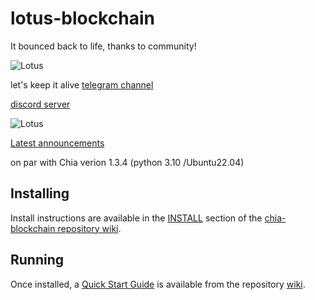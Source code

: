 # lotus-blockchain

It bounced back to life, thanks to community! 

![Lotus](https://agem.ae/lotus_ascii.png)

let's keep it alive [telegram channel](https://t.me/+nHcOkm17VTExZGI0)

[discord server](https://discord.gg/sm4c6axPma)

![Lotus](https://agem.ae/lotus-telegram.jpg)

[Latest announcements](https://lotusgang.org/latest.html)

on par with Chia verion 1.3.4 (python 3.10 /Ubuntu22.04)

## Installing

Install instructions are available in the
[INSTALL](https://github.com/Chia-Network/chia-blockchain/wiki/INSTALL)
section of the
[chia-blockchain repository wiki](https://github.com/Chia-Network/chia-blockchain/wiki).

## Running

Once installed, a
[Quick Start Guide](https://github.com/Chia-Network/chia-blockchain/wiki/Quick-Start-Guide)
is available from the repository
[wiki](https://github.com/Chia-Network/chia-blockchain/wiki).
